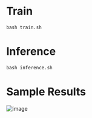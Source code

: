 # Train
`bash train.sh`

# Inference
`bash inference.sh`

# Sample Results
![image](https://user-images.githubusercontent.com/24366782/155483026-6ec1c51d-599c-4c74-be41-21aa812b4a80.png)

